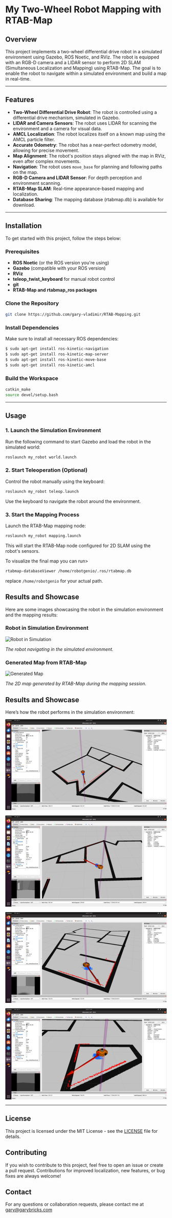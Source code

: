 
# My Two-Wheel Robot Mapping with RTAB-Map

## Overview

This project implements a two-wheel differential drive robot in a simulated environment using Gazebo, ROS Noetic, and RViz. The robot is equipped with an RGB-D camera and a LIDAR sensor to perform 2D SLAM (Simultaneous Localization and Mapping) using RTAB-Map. The goal is to enable the robot to navigate within a simulated environment and build a map in real-time.

---

## Features

- **Two-Wheel Differential Drive Robot**: The robot is controlled using a differential drive mechanism, simulated in Gazebo.
- **LIDAR and Camera Sensors**: The robot uses LIDAR for scanning the environment and a camera for visual data.
- **AMCL Localization**: The robot localizes itself on a known map using the AMCL particle filter.
- **Accurate Odometry**: The robot has a near-perfect odometry model, allowing for precise movement.
- **Map Alignment**: The robot's position stays aligned with the map in RViz, even after complex movements.
- **Navigation**: The robot uses `move_base` for planning and following paths on the map.
- **RGB-D Camera and LIDAR Sensor**: For depth perception and environment scanning.
- **RTAB-Map SLAM**: Real-time appearance-based mapping and localization.
- **Database Sharing**: The mapping database (rtabmap.db) is available for download.

---

## Installation

To get started with this project, follow the steps below:

### Prerequisites

- **ROS Noetic** (or the ROS version you're using)
- **Gazebo** (compatible with your ROS version)
- **RViz**
- **teleop_twist_keyboard** for manual robot control
- **git**
- **RTAB-Map and rtabmap_ros packages**

### Clone the Repository

```bash
git clone https://github.com/gary-vladimir/RTAB-Mapping.git
```

### Install Dependencies

Make sure to install all necessary ROS dependencies:

```bash
$ sudo apt-get install ros-kinetic-navigation
$ sudo apt-get install ros-kinetic-map-server
$ sudo apt-get install ros-kinetic-move-base
$ sudo apt-get install ros-kinetic-amcl
```

### Build the Workspace

```bash
catkin_make
source devel/setup.bash
```

---

## Usage

### 1. Launch the Simulation Environment

Run the following command to start Gazebo and load the robot in the simulated world:

```bash
roslaunch my_robot world.launch
```

### 2. Start Teleoperation (Optional)

Control the robot manually using the keyboard:

```bash
roslaunch my_robot teleop.launch
```

Use the keyboard to navigate the robot around the environment.

### 3. Start the Mapping Process

Launch the RTAB-Map mapping node:

```bash
roslaunch my_robot mapping.launch
```

This will start the RTAB-Map node configured for 2D SLAM using the robot's sensors.

To visualize the final map you can run>
```bash
rtabmap-databaseViewer /home/robotgenio/.ros/rtabmap.db

```

replace `/home/robotgenio` for your actual path. 

## Results and Showcase

Here are some images showcasing the robot in the simulation environment and the mapping results:

### Robot in Simulation Environment

![Robot in Simulation](images/robot_simulation.png)

*The robot navigating in the simulated environment.*

### Generated Map from RTAB-Map

![Generated Map](images/generated_map.png)

*The 2D map generated by RTAB-Map during the mapping session.*


## Results and Showcase

Here’s how the robot performs in the simulation environment:

![Map and Lidar Alignment](images/01.png)

![Map and Lidar Alignment](images/02.png)

![Map and Lidar Alignment](images/03.png)

![Map and Lidar Alignment](images/04.png)

---

## License

This project is licensed under the MIT License - see the [LICENSE](LICENSE) file for details.

## Contributing

If you wish to contribute to this project, feel free to open an issue or create a pull request. Contributions for improved localization, new features, or bug fixes are always welcome!

## Contact

For any questions or collaboration requests, please contact me at gary@garybricks.com
```

